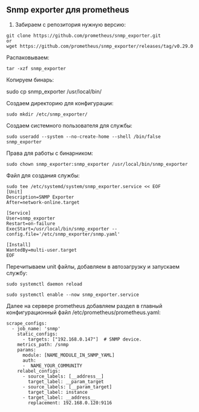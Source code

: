 ## Snmp exporter для prometheus

1. Забираем с репозитория нужную версию:
```
git clone https://github.com/prometheus/snmp_exporter.git
or
wget https://github.com/prometheus/snmp_exporter/releases/tag/v0.29.0
```

Распаковываем:

```
tar -xzf snmp_exporter
```

Копируем бинарь:

sudo cp snmp_exporter /usr/local/bin/

Создаем директорию для конфигурации:
```
sudo mkdir /etc/snmp_exporter/
```

Создаем системного пользователя для службы:
```
sudo useradd --system --no-create-home --shell /bin/false snmp_exporter
```
Права для работы с бинарником:
```
sudo chown snmp_exporter:snmp_exporter /usr/local/bin/snmp_exporter
```

Файл для создания службы:

```
sudo tee /etc/systemd/system/snmp_exporter.service << EOF
[Unit]
Description=SNMP Exporter
After=network-online.target

[Service]
User=snmp_exporter
Restart=on-failure
ExecStart=/usr/local/bin/snmp_exporter --config.file='/etc/snmp_exporter/snmp.yaml'

[Install]
WantedBy=multi-user.target
EOF
```

Перечитываем unit файлы, добавляем в автозагрузку и запускаем службу:


```
sudo systemctl daemon reload

sudo systemctl enable --now snmp_exporter.service
```

Далее на сервере prometheus добавляем раздел в главный конфигурационный файл /etc/prometheus/prometheus.yaml:

```
scrape_configs:
  - job_name: 'snmp'
    static_configs:
      - targets: ["192.168.0.147"]  # SNMP device.
    metrics_path: /snmp
    params:
      module: [NAME_MODULE_IN_SNMP_YAML]
      auth:
      -  NAME_YOUR_COMMUNITY
    relabel_configs:
      - source_labels: [__address__]
        target_label: __param_target
      - source_labels: [__param_target]
        target_label: instance
      - target_label: __address__
        replacement: 192.168.0.120:9116
```
